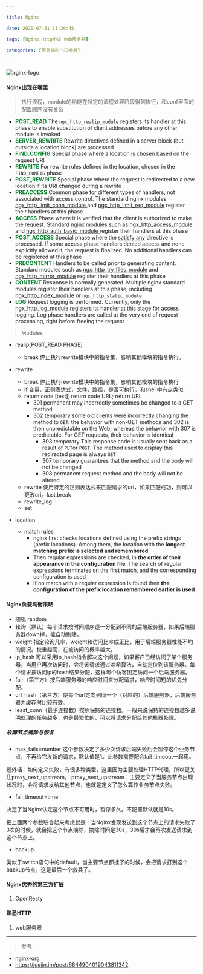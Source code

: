 ```yaml
---

title: Nginx

date: 2020-07-31 11:39:45

tags: [Nginx Http协议 Web服务器]

categories: [服务端的门口哨兵]

---
```

![nginx-logo](https://azou.tech/blog/static/image/nginx-logo.png)

#### Nginx出现在哪里

> 执行流程，module的功能在特定的流程处理阶段得到执行，和conf里面的配置顺序没有关系

- <span style="color: #00802b;"><strong>POST_READ</strong></span> The `ngx_http_realip_module` registers its handler at this phase to enable substitution of client addresses before any other module is invoked
-  <span style="color: #00802b;"><strong>SERVER_REWRITE</strong></span> Rewrite directives defined in a server block (but outside a location block) are processed
-  <span style="color: #00802b;"><strong>FIND_CONFIG</strong></span> Special phase where a location is chosen based on the request URI
- <span style="color: #00802b;"><strong>REWRITE</strong></span> For rewrite rules defined in the location, chosen in the `FIND_CONFIG` phase
- <span style="color: #00802b;"><strong>POST_REWRITE</strong></span> Special phase where the request is redirected to a new location if its URI changed during a rewrite
- <span style="color: #00802b;"><strong>PREACCESS</strong></span> Common phase for different types of handlers, not associated with access control. The standard nginx modules [ngx_http_limit_conn_module ](http://nginx.org/en/docs/http/ngx_http_limit_conn_module.html)and [ngx_http_limit_req_module](http://nginx.org/en/docs/http/ngx_http_limit_req_module.html) register their handlers at this phase
- <span style="color: #00802b;"><strong>ACCESS</strong></span> Phase where it is verified that the client is authorized to make the request. Standard nginx modules such as [ngx_http_access_module](http://nginx.org/en/docs/http/ngx_http_access_module.html) and [ngx_http_auth_basic_module ](http://nginx.org/en/docs/http/ngx_http_auth_basic_module.html)register their handlers at this phase
- <span style="color: #00802b;"><strong>POST_ACCESS</strong></span> Special phase where the [satisfy any](http://nginx.org/en/docs/http/ngx_http_core_module.html#satisfy) directive is processed. If some access phase handlers denied access and none explicitly allowed it, the request is finalized. No additional handlers can be registered at this phase
- <span style="color: #00802b;"><strong>PRECONTENT</strong></span> Handlers to be called prior to generating content. Standard modules such as [ngx_http_try_files_module](http://nginx.org/en/docs/http/ngx_http_core_module.html#try_files) and [ngx_http_mirror_module](http://nginx.org/en/docs/http/ngx_http_mirror_module.html) register their handlers at this phase
- <span style="color: #00802b;"><strong>CONTENT</strong></span> Response is normally generated. Multiple nginx standard modules register their handlers at this phase, including [ngx_http_index_module](http://nginx.org/en/docs/http/ngx_http_index_module.html) or `ngx_http_static_module`
- <span style="color: #00802b;"><strong>LOG</strong></span> Request logging is performed. Currently, only the [ngx_http_log_module](http://nginx.org/en/docs/http/ngx_http_log_module.html) registers its handler at this stage for access logging. Log phase handlers are called at the very end of request processing, right before freeing the request


> Modules

- realip[POST_READ PHASE]
  - break 停止执行rewrite模块中的指令集，影响其他模块的指令执行。

- rewrite
  - break 停止执行rewrite模块中的指令集，影响其他模块的指令执行
  - if  变量，正则表达式，文件，路径，是否可执行，和shell中有点类似
  - return code [text]; return code URL; return URL
  	- 301 permanent  may incorrectly sometimes be changed to a GET method
  	- 302 temporary some old clients were incorrectly changing the method to `GET`: the behavior with non-GET methods and 302 is then unpredictable on the Web, whereas the behavior with 307 is predictable. For GET requests, their behavior is identical
		- 303 temporary This response code is usually sent back as a result of `PUT`or `POST`. The method used to display this redirected page is always `GET`
		- 307 temporary guarantees that the method and the body will not be changed
		- 308 permanent  request method and the body will not be altered
  - rewrite 使用特定的正则表达式来匹配请求的uri，如果匹配成功，则可以更改uri。last,break
  - rewrite_log
  - set
- location
  - match rules
    - nginx first checks locations defined using the prefix strings (prefix locations). Among them, the location with the **longest matching prefix is selected and remembered**. 
    - Then regular expressions are checked, in **the order of their appearance in the configuration file**. The search of regular expressions terminates on the first match, and the corresponding configuration is used
    - If no match with a regular expression is found then **the configuration of the prefix location remembered earlier is used**

#### Nginx负载均衡策略

- 随机 random
- 轮询（默认）每个请求按时间顺序逐一分配到不同的后端服务器，如果后端服务器down掉，能自动剔除。
- weight 指定轮询几率，weight和访问比率成正比，用于后端服务器性能不均的情况。权重越高，在被访问的概率越大。
- ip_hash 可以采用ip_hash指令解决这个问题，如果客户已经访问了某个服务器，当用户再次访问时，会将该请求通过哈希算法，自动定位到该服务器。每个请求按访问ip的hash结果分配，这样每个访客固定访问一个后端服务器。
- fair（第三方）按后端服务器的响应时间来分配请求，响应时间短的优先分配。
- url_hash（第三方）使每个url定向到同一个（对应的）后端服务器，后端服务器为缓存时比较有效。
- least_conn（最少连接数）按照保持的连接数。一般来说保持的连接数越多说明处理的任务越多，也是最繁忙的，可以将请求分配给其他机器处理。

##### 故障节点摘除与恢复
- max_fails=number
这个参数决定了多少次请求后端失败后会暂停这个业务节点，不再给它发新的请求，默认值是1。此参数需要配合fail_timeout一起用。

题外话：如何定义失败，有很多种类型，这里因为主要处理HTTP代理，所以更关注proxy_next_upstream。
proxy_next_upstream：主要定义了当服务节点出现状况时，会将请求发给其他节点，也就是定义了怎么算作业务节点失败。

- fail_timeout=time

决定了当Nginx认定这个节点不可用时，暂停多久。不配置默认就是10s。

把上面两个参数联合起来考虑就是：当Nginx发现发送到这个节点上的请求失败了3次的时候，就会把这个节点摘除，摘除时间是30s，30s后才会再次发送请求到这个节点上。

- backup

类似于switch语句中的default，当主要节点都挂了的时候，会把请求打到这个backup节点。这是最后一个救兵了。


#### Nginx优秀的第三方扩展
1. OpenResty

#### 熟悉HTTP
1. web服务器

---


> 参考

- [nginx-org](http://nginx.org/en/docs/)
- https://juejin.im/post/6844904019043811342

